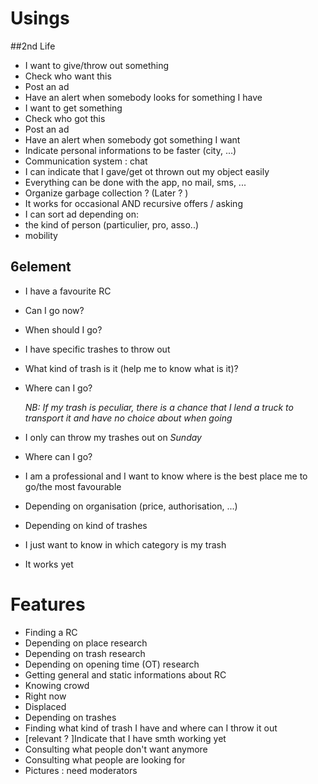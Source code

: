 # Usings
##2nd Life

* I want to give/throw out something
 * Check who want this
 * Post an ad
 * Have an alert when somebody looks for something I have
* I want to get something
 * Check who got this
 * Post an ad
 * Have an alert when somebody got something I want
* Indicate personal informations to be faster (city, ...)
* Communication system : chat
* I can indicate that I gave/get ot thrown out my object easily
* Everything can be done with the app, no mail, sms, ...
* Organize garbage collection ? (Later ? )
* It works for occasional AND recursive offers / asking
* I can sort ad depending on:
 * the kind of person (particulier, pro, asso..)
 * mobility
## 6element
* I have a favourite RC
 * Can I go now?
 * When should I go?
 
* I have specific trashes to throw out
 * What kind of trash is it (help me to know what is it)?
 * Where can I go? 
  
   *NB: If my trash is peculiar, there is a chance that I lend a truck to transport it and have no choice about when going*
  
* I only can throw my trashes out on *Sunday*
 * Where can I go?
 
* I am a professional and I want to know where is the best place me to go/the most favourable
 * Depending on organisation (price, authorisation, ...) 
 * Depending on kind of trashes
 
* I just want to know in which category is my trash

* It works yet

# Features

* Finding a RC
 * Depending on place research
 * Depending on trash research
 * Depending on opening time (OT) research
* Getting general and static informations about RC
* Knowing crowd
 * Right now
 * Displaced
 * Depending on trashes
* Finding what kind of trash I have and where can I throw it out
* [relevant ? ]Indicate that I have smth working yet 
* Consulting what people don't want anymore
* Consulting what people are looking for
* Pictures : need moderators
